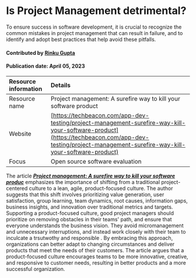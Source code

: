 # Is Project Management detrimental?

<!--deck text start-->
To ensure success in software development, it is crucial to recognize the common mistakes in project management that can result in failure, and to identify and adopt best practices that help avoid these pitfalls.
<!--deck text end-->

#### Contributed by [Rinku Gupta](https://github.com/rinkug)
#### Publication date: April 05, 2023


Resource information | Details 
:--- | :--- 
Resource name | Project management: A surefire way to kill your software product
Website  | [https://techbeacon.com/app-dev-testing/project-management-surefire-way-kill-your-software-product](https://techbeacon.com/app-dev-testing/project-management-surefire-way-kill-your-software-product)
Focus | Open source software evaluation 

The article ***[Project management: A surefire way to kill your software produc](https://techbeacon.com/app-dev-testing/project-management-surefire-way-kill-your-software-product)*** emphasizes the importance of shifting from a traditional project-centered culture to a lean, agile, product-focused culture. The author suggests that this shift involves prioritizing value generation, user satisfaction, group learning, team dynamics, root causes, information gaps, business insights, and innovation over traditional metrics and targets. Supporting a product-focused culture, good project managers should prioritize on removing obstacles in their teams' path, and ensure that everyone understands the business vision. They avoid micromanagement and unnecessary interruptions, and instead work closely with their team to inculcate a trsutwothy and  responsible . By embracing this approach, organizations can better adapt to changing circumstances and deliver products that meet the needs of their customers. The article argues that a product-focused culture encourages teams to be more innovative, creative, and responsive to customer needs, resulting in better products and a more successful organization.

<!---
Publish: yes
Topics: software engineering, STRATEGIES FOR MORE EFFECTIVE TEAMS
Pinned: no
RSS update: 2023-04-05
--->
